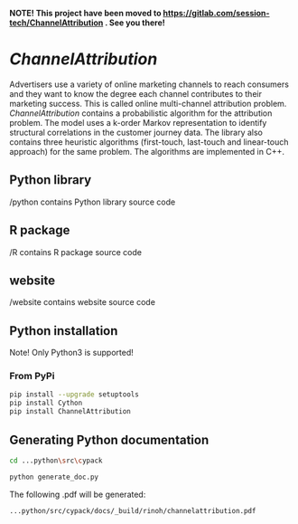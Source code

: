 **NOTE! This project have been moved to https://gitlab.com/session-tech/ChannelAttribution . See you there!**

*ChannelAttribution*
====================

Advertisers use a variety of online marketing channels to reach consumers and they want to know the degree each channel contributes to their marketing success. This is called online multi-channel attribution problem. *ChannelAttribution* contains a probabilistic algorithm for the attribution problem. The model uses a k-order Markov representation to identify structural correlations in the customer journey data. The library also contains three heuristic algorithms (first-touch, last-touch and linear-touch approach) for the same problem. The algorithms are implemented in C++. 

Python library
--------------

/python contains Python library source code


R package
---------

/R contains R package source code

website
-------

/website contains website source code


Python installation
-------------------

Note! Only Python3 is supported!

### From PyPi

```bash
pip install --upgrade setuptools
pip install Cython
pip install ChannelAttribution
```

Generating Python documentation
-------------------------------

```bash
cd ...python\src\cypack

python generate_doc.py
```

The following .pdf will be generated:

```bash
...python/src/cypack/docs/_build/rinoh/channelattribution.pdf
```
